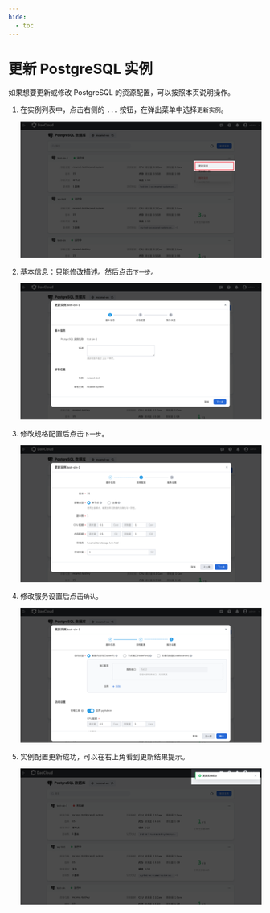 ```yaml
---
hide:
  - toc
---
```


# 更新 PostgreSQL 实例

如果想要更新或修改 PostgreSQL 的资源配置，可以按照本页说明操作。

1. 在实例列表中，点击右侧的 `...` 按钮，在弹出菜单中选择`更新实例`。

    ![更新实例](../images/update01.png)

2. 基本信息：只能修改描述。然后点击`下一步`。

    ![基本信息](../images/update02.png)

3. 修改规格配置后点击`下一步`。

    ![规格配置](../images/update03.png)

4. 修改服务设置后点击`确认`。

    ![服务设置](../images/update04.png)

5. 实例配置更新成功，可以在右上角看到更新结果提示。

    ![更新完成](../images/update05.png)
